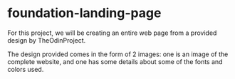 # foundation-landing-page

For this project, we will be creating an entire web page from a provided design by TheOdinProject.

The design provided comes in the form of 2 images: one is an image of the complete website, and one has some details about some of the fonts and colors used.